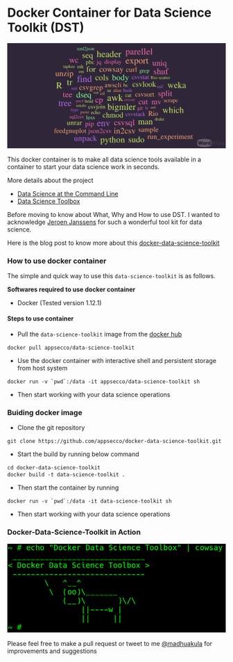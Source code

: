 
# Docker Container for Data Science Toolkit (DST)

![Docker-Data-Science-Toolkit](images/dst.png)

This docker container is to make all data science tools available in a container to start your data science work in seconds.

More details about the project

- [Data Science at the Command Line](http://datascienceatthecommandline.com)
- [Data Science Toolbox](http://datasciencetoolbox.org)

Before moving to know about What, Why and How to use DST. I wanted to acknowledge [Jeroen Janssens](http://jeroenjanssens.com) for such a wonderful tool kit for data science.

Here is the blog post to know more about this [docker-data-science-toolkit]()

### How to use docker container

The simple and quick way to use this `data-science-toolkit` is as follows.

**Softwares required to use docker container**

- Docker (Tested version 1.12.1)

#### Steps to use container

- Pull the `data-science-toolkit` image from the [docker hub](https://hub.docker.com/r/appsecco/data-science-toolkit)

```
docker pull appsecco/data-science-toolkit
```

- Use the docker container with interactive shell and persistent storage from host system

```
docker run -v `pwd`:/data -it appsecco/data-science-toolkit sh
```

- Then start working with your data science operations


### Buiding docker image

- Clone the git repository 

```
git clone https://github.com/appsecco/docker-data-science-toolkit.git
```

- Start the build by running below command


```
cd docker-data-science-toolkit
docker build -t data-science-toolkit .
```

- Then start the container by running

```
docker run -v `pwd`:/data -it data-science-toolkit sh
```

- Then start working with your data science operations


### Docker-Data-Science-Toolkit in Action

![docker-data-science-toolkit](images/docker-dst.png)

Please feel free to make a pull request or tweet to me [@madhuakula](https://twitter.com/madhuakula) for improvements and suggestions


